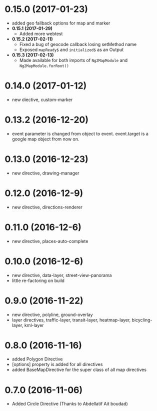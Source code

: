 # 0.15.0 (2017-01-23)

  * added geo fallback options for map and marker
  * **0.15.1 (2017-01-29)**
    * Added more webtest
  * **0.15.2 (2017-02-11)**
    * Fixed a bug of geocode callback losing setMethod name
    * Exposed `mapReady$` and `initialized$` as an Output
  * **0.15.3 (2017-02-13)**
    * Made available for both imports of `Ng2MapModule` and `Ng2MapModule.forRoot()`

# 0.14.0 (2017-01-12)

  * new diective, custom-marker

# 0.13.2 (2016-12-20)

  * event parameter is changed from object to event. event.target is a google map object from now on.

# 0.13.0 (2016-12-23)

  * new directive, drawing-manager

# 0.12.0 (2016-12-9)

  * new directive, directions-renderer
  
# 0.11.0 (2016-12-6)

  * new directive, places-auto-complete
  
# 0.10.0 (2016-12-6)

  * new directive, data-layer, street-view-panorama
  * little re-factoring on build
  
# 0.9.0 (2016-11-22)

  * new directive, polyline, ground-overlay
  * layer directives, traffic-layer, transit-layer, heatmap-layer, bicycling-layer, kml-layer
  
# 0.8.0 (2016-11-16)

  * added Polygon Directive
  * [options] property is added for all directives
  * added BaseMapDirective for the super class of all map directives

# 0.7.0 (2016-11-06)
 
  * Added Circle Directive (Thanks to Abdellatif Ait boudad)
 
